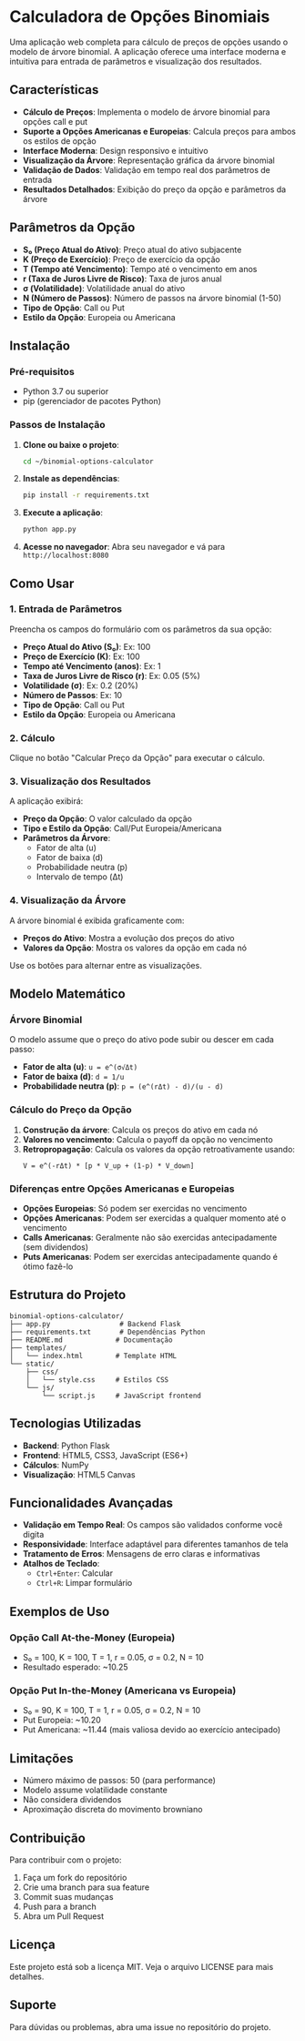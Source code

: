 # Calculadora de Opções Binomiais

Uma aplicação web completa para cálculo de preços de opções usando o modelo de árvore binomial. A aplicação oferece uma interface moderna e intuitiva para entrada de parâmetros e visualização dos resultados.

## Características

- **Cálculo de Preços**: Implementa o modelo de árvore binomial para opções call e put
- **Suporte a Opções Americanas e Europeias**: Calcula preços para ambos os estilos de opção
- **Interface Moderna**: Design responsivo e intuitivo
- **Visualização da Árvore**: Representação gráfica da árvore binomial
- **Validação de Dados**: Validação em tempo real dos parâmetros de entrada
- **Resultados Detalhados**: Exibição do preço da opção e parâmetros da árvore

## Parâmetros da Opção

- **S₀ (Preço Atual do Ativo)**: Preço atual do ativo subjacente
- **K (Preço de Exercício)**: Preço de exercício da opção
- **T (Tempo até Vencimento)**: Tempo até o vencimento em anos
- **r (Taxa de Juros Livre de Risco)**: Taxa de juros anual
- **σ (Volatilidade)**: Volatilidade anual do ativo
- **N (Número de Passos)**: Número de passos na árvore binomial (1-50)
- **Tipo de Opção**: Call ou Put
- **Estilo da Opção**: Europeia ou Americana

## Instalação

### Pré-requisitos

- Python 3.7 ou superior
- pip (gerenciador de pacotes Python)

### Passos de Instalação

1. **Clone ou baixe o projeto**:
   ```bash
   cd ~/binomial-options-calculator
   ```

2. **Instale as dependências**:
   ```bash
   pip install -r requirements.txt
   ```

3. **Execute a aplicação**:
   ```bash
   python app.py
   ```

4. **Acesse no navegador**:
   Abra seu navegador e vá para `http://localhost:8080`

## Como Usar

### 1. Entrada de Parâmetros

Preencha os campos do formulário com os parâmetros da sua opção:

- **Preço Atual do Ativo (S₀)**: Ex: 100
- **Preço de Exercício (K)**: Ex: 100
- **Tempo até Vencimento (anos)**: Ex: 1
- **Taxa de Juros Livre de Risco (r)**: Ex: 0.05 (5%)
- **Volatilidade (σ)**: Ex: 0.2 (20%)
- **Número de Passos**: Ex: 10
- **Tipo de Opção**: Call ou Put
- **Estilo da Opção**: Europeia ou Americana

### 2. Cálculo

Clique no botão "Calcular Preço da Opção" para executar o cálculo.

### 3. Visualização dos Resultados

A aplicação exibirá:

- **Preço da Opção**: O valor calculado da opção
- **Tipo e Estilo da Opção**: Call/Put Europeia/Americana
- **Parâmetros da Árvore**: 
  - Fator de alta (u)
  - Fator de baixa (d)
  - Probabilidade neutra (p)
  - Intervalo de tempo (Δt)

### 4. Visualização da Árvore

A árvore binomial é exibida graficamente com:

- **Preços do Ativo**: Mostra a evolução dos preços do ativo
- **Valores da Opção**: Mostra os valores da opção em cada nó

Use os botões para alternar entre as visualizações.

## Modelo Matemático

### Árvore Binomial

O modelo assume que o preço do ativo pode subir ou descer em cada passo:

- **Fator de alta (u)**: `u = e^(σ√Δt)`
- **Fator de baixa (d)**: `d = 1/u`
- **Probabilidade neutra (p)**: `p = (e^(rΔt) - d)/(u - d)`

### Cálculo do Preço da Opção

1. **Construção da árvore**: Calcula os preços do ativo em cada nó
2. **Valores no vencimento**: Calcula o payoff da opção no vencimento
3. **Retropropagação**: Calcula os valores da opção retroativamente usando:
   ```
   V = e^(-rΔt) * [p * V_up + (1-p) * V_down]
   ```

### Diferenças entre Opções Americanas e Europeias

- **Opções Europeias**: Só podem ser exercidas no vencimento
- **Opções Americanas**: Podem ser exercidas a qualquer momento até o vencimento
- **Calls Americanas**: Geralmente não são exercidas antecipadamente (sem dividendos)
- **Puts Americanas**: Podem ser exercidas antecipadamente quando é ótimo fazê-lo

## Estrutura do Projeto

```
binomial-options-calculator/
├── app.py                 # Backend Flask
├── requirements.txt       # Dependências Python
├── README.md             # Documentação
├── templates/
│   └── index.html        # Template HTML
└── static/
    ├── css/
    │   └── style.css     # Estilos CSS
    └── js/
        └── script.js     # JavaScript frontend
```

## Tecnologias Utilizadas

- **Backend**: Python Flask
- **Frontend**: HTML5, CSS3, JavaScript (ES6+)
- **Cálculos**: NumPy
- **Visualização**: HTML5 Canvas

## Funcionalidades Avançadas

- **Validação em Tempo Real**: Os campos são validados conforme você digita
- **Responsividade**: Interface adaptável para diferentes tamanhos de tela
- **Tratamento de Erros**: Mensagens de erro claras e informativas
- **Atalhos de Teclado**: 
  - `Ctrl+Enter`: Calcular
  - `Ctrl+R`: Limpar formulário

## Exemplos de Uso

### Opção Call At-the-Money (Europeia)
- S₀ = 100, K = 100, T = 1, r = 0.05, σ = 0.2, N = 10
- Resultado esperado: ~10.25

### Opção Put In-the-Money (Americana vs Europeia)
- S₀ = 90, K = 100, T = 1, r = 0.05, σ = 0.2, N = 10
- Put Europeia: ~10.20
- Put Americana: ~11.44 (mais valiosa devido ao exercício antecipado)

## Limitações

- Número máximo de passos: 50 (para performance)
- Modelo assume volatilidade constante
- Não considera dividendos
- Aproximação discreta do movimento browniano

## Contribuição

Para contribuir com o projeto:

1. Faça um fork do repositório
2. Crie uma branch para sua feature
3. Commit suas mudanças
4. Push para a branch
5. Abra um Pull Request

## Licença

Este projeto está sob a licença MIT. Veja o arquivo LICENSE para mais detalhes.

## Suporte

Para dúvidas ou problemas, abra uma issue no repositório do projeto. 
